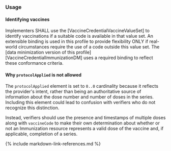### Usage

#### Identifying vaccines

Implementers SHALL use the [VaccineCredentialVaccineValueSet] to identify vaccinations if a suitable code is available in that value set. An extensible binding is used in this profile to provide flexibility ONLY if real-world circumstances require the use of a code outside this value set. The [data minimization version of this profile][VaccineCredentialImmunizationDM] uses a required binding to reflect these conformance criteria.

#### Why `protocolApplied` is not allowed

The `protocolApplied` element is set to `0..0` cardinality because it reflects the provider's intent, rather than being an authoritative source of information about the dose number and number of doses in the series. Including this element could lead to confusion with verifiers who do not recognize this distinction.

Instead, verifiers should use the presence and timestamps of multiple doses along with `vaccineCode` to make their own determination about whether or not an Immunization resource represents a valid dose of the vaccine and, if applicable, completion of a series.

{% include markdown-link-references.md %}
